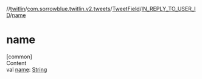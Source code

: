 //[twitlin](../../../index.md)/[com.sorrowblue.twitlin.v2.tweets](../../index.md)/[TweetField](../index.md)/[IN_REPLY_TO_USER_ID](index.md)/[name](name.md)



# name  
[common]  
Content  
val [name](name.md): [String](https://kotlinlang.org/api/latest/jvm/stdlib/kotlin/-string/index.html)  



